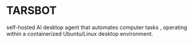 # TARSBOT
self-hosted AI desktop agent that automates computer tasks , operating within a containerized Ubuntu/Linux desktop environment.
